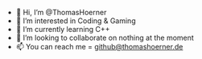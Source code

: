 - 👋 Hi, I’m @ThomasHoerner
- 👀 I’m interested in Coding & Gaming
- 🌱 I’m currently learning C++
- 💞️ I’m looking to collaborate on nothing at the moment
- 📫 You can reach me = github@thomashoerner.de
